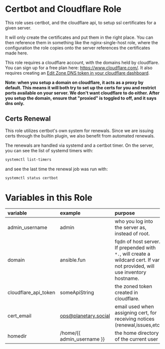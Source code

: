 # Certbot and Cloudflare Role

This role uses certbot, and the cloudflare api, to setup ssl certificates for a
given server.

It will only create the certificates and put them in the right place. You can
then reference them in something like the nginx-single-host role, where the
configuration the role copies onto the server references the certificates made here.

This role requires a cloudflare account, with the domains held by cloudflare.  You 
can sign up for a free plan here: https://www.cloudflare.com/. It also requires creating
an [Edit Zone DNS token in your cloudflare dashboard](https://developers.cloudflare.com/fundamentals/api/get-started/create-token/).


**Note: when you setup a domain on cloudflare, it acts as a proxy by default.
This means it will both try to set up the certs for you and restrict ports
available on your server. We don't want cloudflare to do either. After you setup
the domain, ensure that "proxied" is toggled to off, and it says dns only.**

## Certs Renewal

This role utilizes certbot's own system for renewals.  Since we are issuing certs through 
the builtin plugin, we also benefit from automated renewals.  

The renewals are handled via systemd and a certbot timer.  On the server, you can see the list of systemd timers with:

``` sh
systemctl list-timers
```

and see the last time the renewal job was run with:

``` sh
systemctl status certbot
```

# Variables in this Role

| variable             | example                    | purpose                                                                                                                     |
|:---------------------|:---------------------------|:----------------------------------------------------------------------------------------------------------------------------|
| admin_username       | admin                      | who you log into the server as, instead of root.                                                                            |
| domain               | ansible.fun                | fqdn of host server. If prepended with `*.`, will create a wildcard cert. If var not provided, will use inventory hostname. |
| cloudflare_api_token | someApiString              | the zoned token created in cloudflare.                                                                                      |
| cert_email           | ops@planetary.social       | email used when assigning cert, for receiving notices (renewal,issues,etc)                                                  |
| homedir              | /home/{{ admin_username }} | the home directory of the current user                                                                                      |
 


